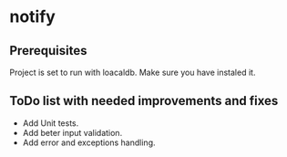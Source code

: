 # notify

## Prerequisites

Project is set to run with loacaldb. Make sure you have instaled it.

## ToDo list with needed improvements and fixes

- Add Unit tests.
- Add beter input validation.
- Add error and exceptions handling.
